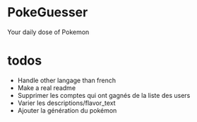 # PokeGuesser
Your daily dose of Pokemon

# todos
* Handle other langage than french
* Make a real readme
* Supprimer les comptes qui ont gagnés de la liste des users
* Varier les descriptions/flavor_text
* Ajouter la génération du pokémon
